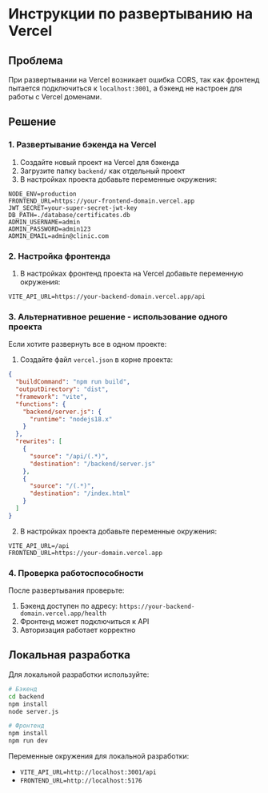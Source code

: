 # Инструкции по развертыванию на Vercel

## Проблема

При развертывании на Vercel возникает ошибка CORS, так как фронтенд пытается подключиться к `localhost:3001`, а бэкенд не настроен для работы с Vercel доменами.

## Решение

### 1. Развертывание бэкенда на Vercel

1. Создайте новый проект на Vercel для бэкенда
2. Загрузите папку `backend/` как отдельный проект
3. В настройках проекта добавьте переменные окружения:

```env
NODE_ENV=production
FRONTEND_URL=https://your-frontend-domain.vercel.app
JWT_SECRET=your-super-secret-jwt-key
DB_PATH=./database/certificates.db
ADMIN_USERNAME=admin
ADMIN_PASSWORD=admin123
ADMIN_EMAIL=admin@clinic.com
```

### 2. Настройка фронтенда

1. В настройках фронтенд проекта на Vercel добавьте переменную окружения:

```env
VITE_API_URL=https://your-backend-domain.vercel.app/api
```

### 3. Альтернативное решение - использование одного проекта

Если хотите развернуть все в одном проекте:

1. Создайте файл `vercel.json` в корне проекта:

```json
{
  "buildCommand": "npm run build",
  "outputDirectory": "dist",
  "framework": "vite",
  "functions": {
    "backend/server.js": {
      "runtime": "nodejs18.x"
    }
  },
  "rewrites": [
    {
      "source": "/api/(.*)",
      "destination": "/backend/server.js"
    },
    {
      "source": "/(.*)",
      "destination": "/index.html"
    }
  ]
}
```

2. В настройках проекта добавьте переменные окружения:

```env
VITE_API_URL=/api
FRONTEND_URL=https://your-domain.vercel.app
```

### 4. Проверка работоспособности

После развертывания проверьте:

1. Бэкенд доступен по адресу: `https://your-backend-domain.vercel.app/health`
2. Фронтенд может подключиться к API
3. Авторизация работает корректно

## Локальная разработка

Для локальной разработки используйте:

```bash
# Бэкенд
cd backend
npm install
node server.js

# Фронтенд
npm install
npm run dev
```

Переменные окружения для локальной разработки:

- `VITE_API_URL=http://localhost:3001/api`
- `FRONTEND_URL=http://localhost:5176`
